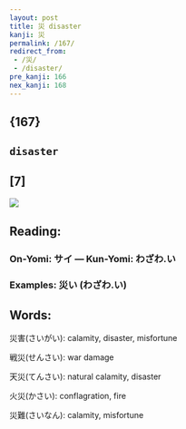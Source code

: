```yaml
---
layout: post
title: 災 disaster
kanji: 災
permalink: /167/
redirect_from:
 - /災/
 - /disaster/
pre_kanji: 166
nex_kanji: 168
---
```


## {167}

## `disaster`

## [7]

<div class="stroke"><img src="E781BD.png" /></div>

## Reading:

### On-Yomi: サイ &mdash; Kun-Yomi: わざわ.い

### Examples: 災い (わざわ.い)

## Words:

災害(さいがい): calamity, disaster, misfortune

戦災(せんさい): war damage

天災(てんさい): natural calamity, disaster

火災(かさい): conflagration, fire

災難(さいなん): calamity, misfortune
